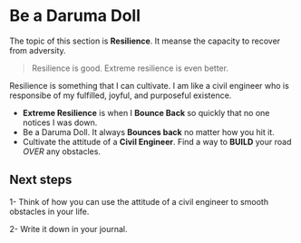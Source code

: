 # Be a Daruma Doll
The topic of this section is **Resilience**. It meanse the capacity to recover from adversity. 

> Resilience is good. Extreme resilience is even better.

Resilience is something that I can cultivate. I am like a civil engineer who is responsibe of my fulfilled, joyful, and purposeful existence. 

- **Extreme Resilience** is when I **Bounce Back** so quickly that no one notices I was down. 
- Be a Daruma Doll. It always **Bounces back** no matter how you hit it. 
- Cultivate the attitude of a **Civil Engineer**. Find a way to **BUILD** your road *OVER* any obstacles. 

## Next steps
1- Think of how you can use the attitude of a civil engineer to smooth obstacles in your life. 

2- Write it down in your journal. 